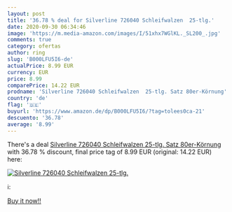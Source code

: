```yaml
---
layout: post
title: '36.78 % deal for Silverline 726040 Schleifwalzen  25-tlg.'
date: 2020-09-30 06:34:46
image: 'https://m.media-amazon.com/images/I/51xhx7WGlKL._SL200_.jpg'
comments: true
category: ofertas
author: ring
slug: 'B000LFU5I6-de'
actualPrice: 8.99 EUR
currency: EUR
price: 8.99
comparePrice: 14.22 EUR
prodname: 'Silverline 726040 Schleifwalzen  25-tlg. Satz 80er-Körnung'
country: 'de'
flag: '🇩🇪'
buyurl: 'https://www.amazon.de/dp/B000LFU5I6/?tag=tolees0ca-21'
descuento: '36.78'
average: '8.99'
---
```


There's a deal [Silverline 726040 Schleifwalzen  25-tlg. Satz 80er-Körnung](https://www.amazon.de/dp/B000LFU5I6/?tag=tolees0ca-21)  with  36.78 % discount, final price tag of  8.99 EUR (original: 14.22 EUR) here:

[![Silverline 726040 Schleifwalzen  25-tlg.](https://m.media-amazon.com/images/I/51xhx7WGlKL._SL200_.jpg)](https://www.amazon.de/dp/B000LFU5I6/?tag=tolees0ca-21)

ℹ️:


[Buy it now!!](https://www.amazon.de/dp/B000LFU5I6/?tag=tolees0ca-21)

